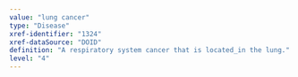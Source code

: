 ```yaml
---
value: "lung cancer"
type: "Disease"
xref-identifier: "1324"
xref-dataSource: "DOID"
definition: "A respiratory system cancer that is located_in the lung."
level: "4"
---
```

